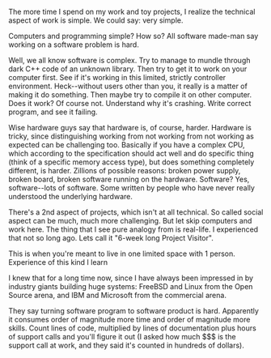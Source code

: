 The more time I spend on my work and toy projects, I realize the technical
aspect of work is simple. We could say: very simple.

Computers and programming simple? How so? All software made-man say working
on a software problem is hard.

Well, we all know software is complex. Try to manage to mundle through dark
C++ code of an unknown library. Then try to get it to work on your computer
first. See if it's working in this limited, strictly controller environment.
Heck--without users other than you, it really is a matter of making it do
something. Then maybe try to compile it on other computer. Does it work? Of
course not. Understand why it's crashing. Write correct program, and see it
failing.

Wise hardware guys say that hardware is, of course, harder. Hardware is
tricky, since distinguishing working from not working from not working as
expected can be challenging too. Basically if you have a complex CPU, which
according to the specification should act well and do specific thing (think
of a specific memory access type), but does something completely different,
is harder. Zillions of possible reasons: broken power supply, broken board,
broken software running on the hardware. Software? Yes, software--lots of
software. Some written by people who have never really understood the
underlying hardware.

There's a 2nd aspect of projects, which isn't at all technical. So called
social aspect can be much, much more challenging. But let skip computers and
work here. The thing that I see pure analogy from is real-life. I
experienced that not so long ago. Lets call it "6-week long Project Visitor".

This is when you're meant to live in one limited space with 1 person.
Experience of this kind I learn

I knew that for a long time now, since I have always been impressed in by
industry giants building huge systems: FreeBSD and Linux from the Open
Source arena, and IBM and Microsoft from the commercial arena.

They say turning software program to software product is hard. Apparently it
consumes order of magnitude more time and order of magnitude more skills.
Count lines of code, multiplied by lines of documentation plus hours of
support calls and you'll figure it out (I asked how much $$$ is the support
call at work, and they said it's counted in hundreds of dollars).

